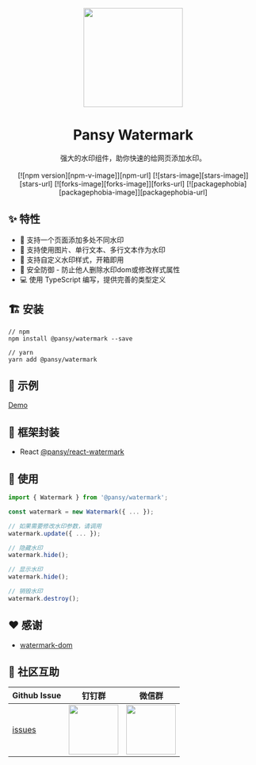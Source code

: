 <p align="center">
  <a href="https://ant.design">
    <img width="200" src="https://cdn.jsdelivr.net/gh/wangxingkang/pictures@latest/imgs/20210427184129.svg">
  </a>
</p>

<h1 align="center">Pansy Watermark</h1>

<div align="center">
  强大的水印组件，助你快速的给网页添加水印。
</div>

<br />

<div align="center">
  [![npm version][npm-v-image]][npm-url] 
  [![stars-image][stars-image]][stars-url] 
  [![forks-image][forks-image]][forks-url] 
  [![packagephobia][packagephobia-image]][packagephobia-url] 
</div> 

## ✨ 特性

- 🌴 支持一个页面添加多处不同水印
- 🌵 支持使用图片、单行文本、多行文本作为水印
- 🐠 支持自定义水印样式，开箱即用
- 🌈 安全防御 - 防止他人删除水印dom或修改样式属性
- 💻 使用 TypeScript 编写，提供完善的类型定义

## 🏗 安装

```
// npm
npm install @pansy/watermark --save

// yarn
yarn add @pansy/watermark
```

## 🚄 示例

[Demo](https://watermark-eosin.vercel.app/)

## 🚗 框架封装

- React [@pansy/react-watermark](https://github.com/pansyjs/react-components/tree/master/packages/watermark)

## 🔨 使用
```ts
import { Watermark } from '@pansy/watermark';

const watermark = new Watermark({ ... });

// 如果需要修改水印参数，请调用
watermark.update({ ... });

// 隐藏水印
watermark.hide();

// 显示水印
watermark.hide();

// 销毁水印
watermark.destroy();
```

## ❤️ 感谢

- [watermark-dom](https://github.com/saucxs/watermark-dom)

## 🌟 社区互助

| Github Issue                                                 | 钉钉群                                                                                     | 微信群                                                                                   |
| ------------------------------------------------------------ | ------------------------------------------------------------------------------------------ | ---------------------------------------------------------------------------------------- |
| [issues](https://github.com/pansyjs/watermark/issues) | <img src="https://github.com/alitajs/alita/blob/master/public/dingding.png" width="100" /> | <img src="https://github.com/alitajs/alita/blob/master/public/wechat.png" width="100" /> |


[npm-v-image]: https://img.shields.io/npm/v/@pansy/watermark.svg
[forks-image]: https://img.shields.io/github/forks/pansyjs/watermark.svg
[stars-image]: https://img.shields.io/github/stars/pansyjs/watermark.svg
[packagephobia-image]: https://packagephobia.com/badge?p=@pansy/watermark
[npm-url]: http://npmjs.org/package/@pansy/watermark
[github-url]: https://github.com/pansyjs/watermark
[stars-url]: https://github.com/pansyjs/watermark/stargazers
[forks-url]: https://github.com/pansyjs/watermark/network/members
[packagephobia-url]: https://packagephobia.com/result?p=@pansy/watermark
